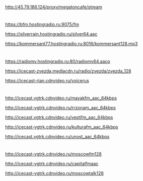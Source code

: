 #
http://45.79.186.124/proxy/megatoncafe/stream
#
https://bfm.hostingradio.ru:9075/fm

https://silverrain.hostingradio.ru/silver64.aac

https://kommersant77.hostingradio.ru:8016/kommersant128.mp3
#
https://radiomv.hostingradio.ru:80/radiomv64.aacp

https://icecast-zvezda.mediacdn.ru/radio/zvezda/zvezda_128

https://icecast-rian.cdnvideo.ru/voicerus
#
http://icecast.vgtrk.cdnvideo.ru/mayakfm_aac_64kbps

http://icecast-vgtrk.cdnvideo.ru/rrzonam_aac_64kbps

http://icecast.vgtrk.cdnvideo.ru/vestifm_aac_64kbps

http://icecast-vgtrk.cdnvideo.ru/kulturafm_aac_64kbps

http://icecast.vgtrk.cdnvideo.ru/unost_aac_64kbps
#
http://icecast-vgtrk.cdnvideo.ru/moscowfm128

http://icecast-vgtrk.cdnvideo.ru/capitalfmaac

http://icecast-vgtrk.cdnvideo.ru/moscowtalk128